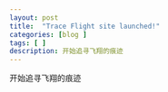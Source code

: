 ```yaml
---
layout: post
title:  "Trace Flight site launched!"
categories: [blog ]
tags: [ ]
description: 开始追寻飞翔的痕迹
---
```


开始追寻飞翔的痕迹
